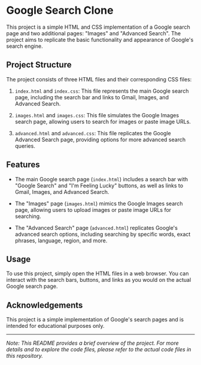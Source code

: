 # Google Search Clone

This project is a simple HTML and CSS implementation of a Google search page and two additional pages: "Images" and "Advanced Search". The project aims to replicate the basic functionality and appearance of Google's search engine.

## Project Structure

The project consists of three HTML files and their corresponding CSS files:

1. `index.html` and `index.css`: This file represents the main Google search page, including the search bar and links to Gmail, Images, and Advanced Search.

2. `images.html` and `images.css`: This file simulates the Google Images search page, allowing users to search for images or paste image URLs.

3. `advanced.html` and `advanced.css`: This file replicates the Google Advanced Search page, providing options for more advanced search queries.

## Features

- The main Google search page (`index.html`) includes a search bar with "Google Search" and "I'm Feeling Lucky" buttons, as well as links to Gmail, Images, and Advanced Search.

- The "Images" page (`images.html`) mimics the Google Images search page, allowing users to upload images or paste image URLs for searching.

- The "Advanced Search" page (`advanced.html`) replicates Google's advanced search options, including searching by specific words, exact phrases, language, region, and more.

## Usage

To use this project, simply open the HTML files in a web browser. You can interact with the search bars, buttons, and links as you would on the actual Google search page.

## Acknowledgements

This project is a simple implementation of Google's search pages and is intended for educational purposes only.

---

*Note: This README provides a brief overview of the project. For more details and to explore the code files, please refer to the actual code files in this repository.*
